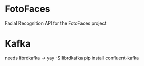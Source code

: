 # FotoFaces
Facial Recognition API for the FotoFaces project

# Kafka
needs librdkafka -> yay -S librdkafka
pip install confluent-kafka